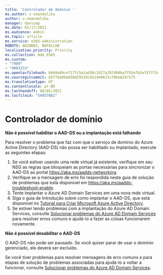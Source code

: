 ```yaml
---
title: 'Controlador de domínio '
ms.author: v-smandalika
author: v-smandalika
manager: dansimp
ms.date: 01/17/2021
ms.audience: Admin
ms.topic: article
ms.service: o365-administration
ROBOTS: NOINDEX, NOFOLLOW
localization_priority: Priority
ms.collection: Adm_O365
ms.custom:
- "7909"
- "9003233"
ms.openlocfilehash: b044e69cef177c5a1ad38c2d27a297d90ba7f55e7b2e75fff2e390869241f325
ms.sourcegitcommit: b5f7da89a650d2915dc652449623c78be6247175
ms.translationtype: HT
ms.contentlocale: pt-BR
ms.lasthandoff: 08/05/2021
ms.locfileid: "54057882"
---
```

# <a name="domain-controller"></a>Controlador de domínio

**Não é possível habilitar o AAD-DS ou a implantação está falhando**

Para resolver o problema que faz com que o serviço de domínio do Azure Active Directory (AAD-DS) não possa ser habilitado ou implantado, execute as seguintes etapas:

1. Se você estiver usando uma rede virtual já existente, verifique em seu NSG as regras que bloqueiam as portas necessárias para sincronizar o AAD-DS ao portal https://aka.ms/aadds-networking.
2. Verifique se a mensagem de erro foi respondida neste guia de solução de problemas que está disponível em  https://aka.ms/aadds-troubleshoot-enable.
3. Tente implantar o Azure AD Domain Services em uma nova rede virtual.
4. Siga o guia de Introdução sobre como implantar o AAD-DS, que está disponível no [Tutorial para Criar Microsoft Azure Active Directory](https://docs.microsoft.com/azure/active-directory-domain-services/tutorial-create-instance).
5. Se estiver tendo problemas com a implantação do Azure AD Domain Services, consulte [Solucionar problemas do Azure AD Domain Services](https://docs.microsoft.com/azure/active-directory-domain-services/troubleshoot) para resolver erros comuns e ajudá-lo a fazer as coisas funcionarem novamente. 

**Não é possível desabilitar o AAD-DS**

O AAD-DS não pode ser pausado. Se você quiser parar de usar o domínio gerenciado, ele deverá ser excluído.

Se você tiver problemas para resolver mensagens de erro comuns e para etapas de solução de problemas associadas para ajudá-lo a voltar a funcionar, consulte [Solucionar problemas do Azure AD Domain Services](https://docs.microsoft.com/azure/active-directory-domain-services/troubleshoot).
